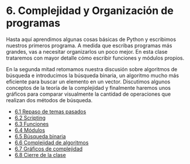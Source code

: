 # 6. Complejidad y Organización de programas

Hasta aquí aprendimos algunas cosas básicas de Python y escribimos nuestros primeros programa. A medida que escribas programas más grandes, vas a necesitar organizarlos un poco mejor. En esta clase trataremos con mayor detalle cómo escribir funciones y módulos propios.

En la segunda mitad retomamos nuestra discusión sobre algoritmos de búsqueda e introducimos la búsqueda binaria, un algoritmo mucho más eficiente para buscar un elemento en un vector. Discutimos algunos conceptos de la teoría de la complejidad y finalmente haremos unos gráficos para comparar visualmente la cantidad de operaciones que realizan dos métodos de búsqueda. 




* [6.1 Repaso de temas pasados](01_Repaso.md)
* [6.2 Scripting](02_Scripts.md)
* [6.3 Funciones](03_Funciones.md)
* [6.4 Módulos](04_Modulos.md)
* [6.5 Búsqueda binaria](05_BusqBinaria.md)
* [6.6 Complejidad de algoritmos](06_Complejidad.md)
* [6.7 Gráficos de complejidad](07_graficos_de_complejidad.md)
* [6.8 Cierre de la clase](08_Cierre.md)
